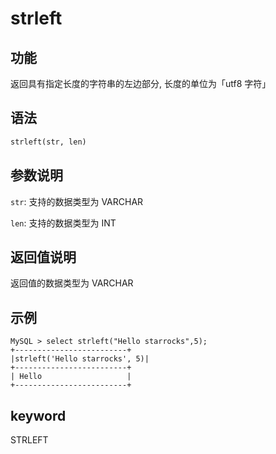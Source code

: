 # strleft

## 功能

返回具有指定长度的字符串的左边部分, 长度的单位为「utf8 字符」

## 语法

```Haskell
strleft(str, len)
```

## 参数说明

`str`: 支持的数据类型为 VARCHAR

`len`: 支持的数据类型为 INT

## 返回值说明

返回值的数据类型为 VARCHAR

## 示例

```Plain Text
MySQL > select strleft("Hello starrocks",5);
+-------------------------+
|strleft('Hello starrocks', 5)|
+-------------------------+
| Hello                   |
+-------------------------+
```

## keyword

STRLEFT
